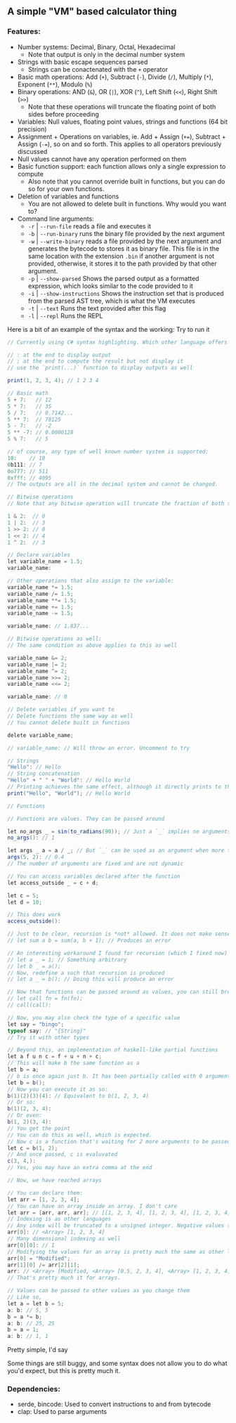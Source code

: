 ## A simple "VM" based calculator thing
### Features:
- Number systems: Decimal, Binary, Octal, Hexadecimal
    - Note that output is only in the decimal number system
- Strings with basic escape sequences parsed
    - Strings can be conactenated with the `+` operator
- Basic math operations: Add (`+`), Subtract (`-`), Divide (`/`), Multiply (`*`), Exponent (`**`), Modulo (`%`)
- Binary operations: AND (`&`), OR (`|`), XOR (`^`), Left Shift (`<<`), Right Shift (`>>`)
    - Note that these operations will truncate the floating point of both sides before proceeding
- Variables: Null values, floating point values, strings and functions (64 bit precision)
- Assignment + Operations on variables, ie. Add + Assign (`+=`), Subtract + Assign (`-=`), so on and so forth. This applies to all operators previously discussed
- Null values cannot have any operation performed on them
- Basic function support: each function allows only a single expression to compute
    - Also note that you cannot override built in functions, but you can do so for your own functions. 
- Deletion of variables and functions
    - You are not allowed to delete built in functions. Why would you want to? 
- Command line arguments:
    - `-r` | `--run-file` reads a file and executes it
    - `-b` | `--run-binary` runs the binary file provided by the next argument
    - `-w` | `--write-binary` reads a file provided by the next argument and generates the bytecode to stores it as binary file. This file is in the same location with the extension `.bin` if another argument is not provided, otherwise, it stores it to the path provided by that other argument.
    - `-p` | `--show-parsed` Shows the parsed output as a formatted expression, which looks similar to the code provided to it
    - `-i` | `--show-instructions` Shows the instruction set that is produced from the parsed AST tree, which is what the VM executes
    - `-t` | `--text` Runs the text provided after this flag
    - `-l` | `--repl` Runs the REPL

Here is a bit of an example of the syntax and the working:
Try to run it
```cs
// Currently using C# syntax highlighting. Which other language offers syntax highlighting that better suits this?

// : at the end to display output
// ; at the end to compute the result but not display it
// use the `print(...)` function to display outputs as well

print(1, 2, 3, 4); // 1 2 3 4

// Basic math
5 + 7:   // 12
5 * 7:   // 35
5 / 7:   // 0.7142...
5 ** 7:  // 78125
5 - 7:   // -2
5 ** -7: // 0.0000128
5 % 7:   // 5

// of course, any type of well known number system is supported:
10:    // 10
0b111: // 7
0o777: // 511
0xfff: // 4095
// The outputs are all in the decimal system and cannot be changed.

// Bitwise operations
// Note that any bitwise operation will truncate the fraction of both sides before proceeding since floating point bitwise operations don't make sense

1 & 2:  // 0
1 | 2:  // 3
1 >> 2: // 0
1 << 2: // 4
1 ^ 2:  // 3

// Declare variables
let variable_name = 1.5;
variable_name:

// Other operations that also assign to the variable:
variable_name *= 1.5;
variable_name /= 1.5;
variable_name **= 1.5;
variable_name += 1.5;
variable_name -= 1.5;

variable_name: // 1.837...

// Bitwise operations as well:
// The same condition as above applies to this as well

variable_name &= 2;
variable_name |= 2;
variable_name ^= 2;
variable_name >>= 2;
variable_name <<= 2;

variable_name: // 0

// Delete variables if you want to
// Delete functions the same way as well
// You cannot delete built in functions

delete variable_name;

// variable_name: // Will throw an error. Uncomment to try

// Strings
"Hello": // Hello
// String concatenation
"Hello" + " " + "World": // Hello World
// Printing achieves the same effect, although it directly prints to the console rather than allowing the result to be passed on as an output
print("Hello", "World"); // Hello World

// Functions

// Functions are values. They can be passed around

let no_args _ = sin(to_radians(90)); // Just a `_` implies no arguments
no_args(): // 1

let args _ a = a / _; // But `_` can be used as an argument when more than one argument is expected
args(5, 2): // 0.4
// The number of arguments are fixed and are not dynamic

// You can access variables declared after the function
let access_outside _ = c + d;

let c = 5;
let d = 10;

// This does work
access_outside():

// Just to be clear, recursion is *not* allowed. It does not make sense with a single expression function anyway.
// let sum a b = sum(a, b + 1); // Produces an error

// An interesting workaround I found for recursion (which I fixed now)
// let a _ = 1; // Something arbitrary
// let b _ = a();
// Now, redefine a such that recursion is produced
// let a _ = b(); // Doing this will produce an error

// Now that functions can be passed around as values, you can still break this by doing
// let call fn = fn(fn);
// call(call):

// Now, you may also check the type of a specific value
let say = "bingo";
typeof say: // "{String}"
// Try it with other types

// Beyond this, an implementation of haskell-like partial functions
let a f u n c = f + u + n + c;
// This will make b the same function as a
let b = a;
// b is once again just b. It has been partially called with 0 arguments and is waiting for more arguments to come by
let b = b();
// Now you can execute it as so:
b(1)(2)(3)(4): // Equivalent to b(1, 2, 3, 4)
// Or so:
b(1)(2, 3, 4):
// Or even:
b(1, 2)(3, 4):
// You get the point
// You can do this as well, which is expected.
// Now c is a function that's waiting for 2 more arguments to be passed to it.
let c = b(1, 2);
// And once passed, c is evaluvated
c(3, 4,):
// Yes, you may have an extra comma at the end

// Now, we have reached arrays

// You can declare them:
let arr = [1, 2, 3, 4];
// You can have an array inside an array. I don't care
let arr = [arr, arr, arr]; // [[1, 2, 3, 4], [1, 2, 3, 4], [1, 2, 3, 4]]
// Indexing is as other languages
// Any index will be truncated to a unsigned integer. Negative values to zero
arr[0]: // <Array> [1, 2, 3, 4]
// Many dimensional indexing as well
arr[0][0]: // 1
// Modifying the values for an array is pretty much the same as other languages as well.
arr[0] = "Modified";
arr[1][0] /= arr[2][1];
arr: // <Array> [Modified, <Array> [0.5, 2, 3, 4], <Array> [1, 2, 3, 4]]
// That's pretty much it for arrays.

// Values can be passed to other values as you change them
// Like so,
let a = let b = 5;
a: b: // 5, 5
b = a *= b;
a: b: // 25, 25
b = a = 1;
a: b: // 1, 1
```
Pretty simple, I'd say

Some things are still buggy, and some syntax does not allow you to do what you'd expect, but this is pretty much it.

### Dependencies:
- serde, bincode: Used to convert instructions to and from bytecode
- clap: Used to parse arguments